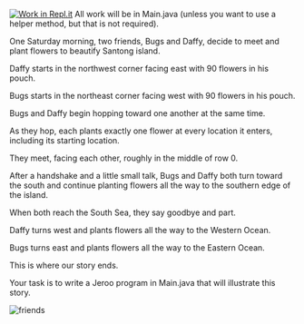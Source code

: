 [![Work in Repl.it](https://classroom.github.com/assets/work-in-replit-14baed9a392b3a25080506f3b7b6d57f295ec2978f6f33ec97e36a161684cbe9.svg)](https://classroom.github.com/online_ide?assignment_repo_id=3252656&assignment_repo_type=AssignmentRepo)
All work will be in Main.java (unless you want to use a helper method, but that is not required).

One Saturday morning, two friends, Bugs and Daffy, decide to meet and plant flowers to beautify Santong island. 

Daffy starts in the northwest corner facing east with 90 flowers in his pouch. 

Bugs starts in the northeast corner facing west with 90 flowers in his pouch. 

Bugs and Daffy begin hopping toward one another at the same time. 

As they hop, each plants exactly one flower at every location it enters, including its starting location. 

They meet, facing each other, roughly in the middle of row 0. 

After a handshake and a little small talk, Bugs and Daffy both turn toward the south 
and continue planting flowers all the way to the southern edge of the island. 

When both reach the South Sea, they say goodbye and part. 

Daffy turns west and plants flowers all the way to the Western Ocean. 

Bugs turns east and plants flowers all the way to the Eastern Ocean. 

This is where our story ends. 

Your task is to write a Jeroo program in Main.java that will illustrate this story.

![friends](https://user-images.githubusercontent.com/28961298/93718585-ec5aac00-fb42-11ea-9ecc-c1e2df3f9738.gif)






